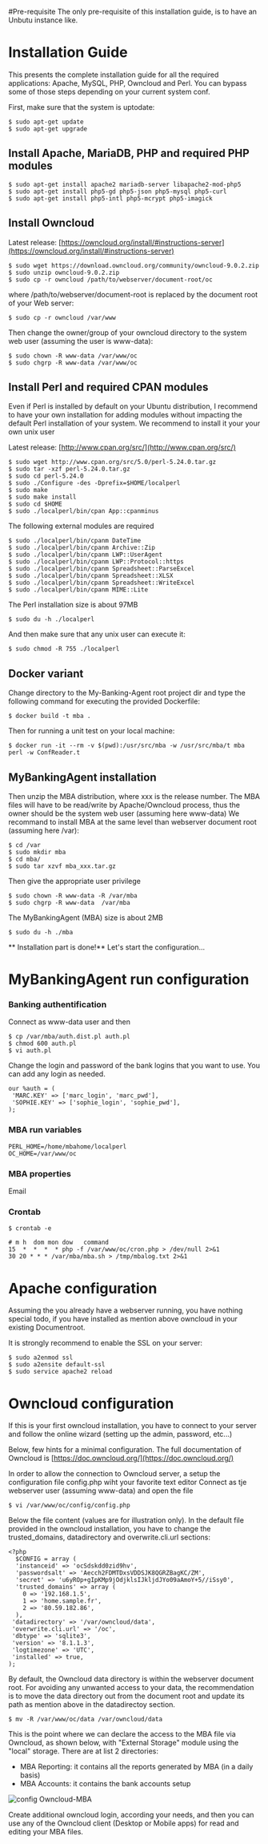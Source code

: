 #Pre-requisite
The only pre-requisite of this installation guide, is to have an Unbutu instance like.

# Installation Guide
This presents the complete installation guide for all the required applications: Apache, MySQL, PHP, Owncloud and Perl.
You can bypass some of those steps depending on your current system conf. 

First, make sure that the system is uptodate:

    $ sudo apt-get update
    $ sudo apt-get upgrade
    
## Install Apache, MariaDB, PHP and required PHP modules

    $ sudo apt-get install apache2 mariadb-server libapache2-mod-php5
    $ sudo apt-get install php5-gd php5-json php5-mysql php5-curl
    $ sudo apt-get install php5-intl php5-mcrypt php5-imagick

## Install Owncloud
Latest release: [https://owncloud.org/install/#instructions-server](https://owncloud.org/install/#instructions-server)

    $ sudo wget https://download.owncloud.org/community/owncloud-9.0.2.zip
    $ sudo unzip owncloud-9.0.2.zip
    $ sudo cp -r owncloud /path/to/webserver/document-root/oc

where /path/to/webserver/document-root is replaced by the document root of your Web server:

    $ sudo cp -r owncloud /var/www
    
Then change the owner/group of your owncloud directory to the system web user (assuming the user is www-data):

    $ sudo chown -R www-data /var/www/oc
    $ sudo chgrp -R www-data /var/www/oc  
    
##  Install Perl and required CPAN modules
Even if Perl is installed by default on your Ubuntu distribution, I recommend to have your own installation for adding modules without impacting the default Perl installation of your system.
We recommend to install it your your own unix user

Latest release: [http://www.cpan.org/src/](http://www.cpan.org/src/)

    $ sudo wget http://www.cpan.org/src/5.0/perl-5.24.0.tar.gz
    $ sudo tar -xzf perl-5.24.0.tar.gz
    $ sudo cd perl-5.24.0
    $ sudo ./Configure -des -Dprefix=$HOME/localperl
    $ sudo make
    $ sudo make install
    $ sudo cd $HOME
    $ sudo ./localperl/bin/cpan App::cpanminus

The following external modules are required

    $ sudo ./localperl/bin/cpanm DateTime 
    $ sudo ./localperl/bin/cpanm Archive::Zip
    $ sudo ./localperl/bin/cpanm LWP::UserAgent
    $ sudo ./localperl/bin/cpanm LWP::Protocol::https
    $ sudo ./localperl/bin/cpanm Spreadsheet::ParseExcel
    $ sudo ./localperl/bin/cpanm Spreadsheet::XLSX
    $ sudo ./localperl/bin/cpanm Spreadsheet::WriteExcel
    $ sudo ./localperl/bin/cpanm MIME::Lite

The Perl installation size is about 97MB

    $ sudo du -h ./localperl

And then make sure that any unix user can execute it:

    $ sudo chmod -R 755 ./localperl

## Docker variant

Change directory to the My-Banking-Agent root project dir and type the following command for executing the provided Dockerfile:

	$ docker build -t mba .

Then for running a unit test on your local machine:

	$ docker run -it --rm -v $(pwd):/usr/src/mba -w /usr/src/mba/t mba perl -w ConfReader.t 

## MyBankingAgent installation
Then unzip the MBA distribution, where xxx is the release number. The MBA files will have to be read/write by Apache/Owncloud process, thus the owner should be the system web user (assuming here www-data) 
We recommand to install MBA at the same level than webserver document root (assuming here /var): 

    $ cd /var
    $ sudo mkdir mba
    $ cd mba/
    $ sudo tar xzvf mba_xxx.tar.gz
 
 Then give the appropriate user privilege
 
    $ sudo chown -R www-data -R /var/mba
    $ sudo chgrp -R www-data  /var/mba
    
The MyBankingAgent (MBA) size is about 2MB

    $ sudo du -h ./mba

** Installation part is done!** Let's start the configuration...

# MyBankingAgent run configuration

### Banking authentification

Connect as www-data user and then 

    $ cp /var/mba/auth.dist.pl auth.pl
    $ chmod 600 auth.pl
    $ vi auth.pl
    
Change the login and password of the bank logins that you want to use. You can add any login as needed.

    our %auth = (
	 'MARC.KEY' => ['marc_login', 'marc_pwd'],
	 'SOPHIE.KEY' => ['sophie_login', 'sophie_pwd'],	
	);

### MBA run variables

    PERL_HOME=/home/mbahome/localperl
    OC_HOME=/var/www/oc


### MBA properties

Email


### Crontab

    $ crontab -e

    # m h  dom mon dow   command
    15  *  *  *  * php -f /var/www/oc/cron.php > /dev/null 2>&1
    30 20 * * * /var/mba/mba.sh > /tmp/mbalog.txt 2>&1

# Apache configuration

Assuming the you already have a webserver running, you have nothing special todo, if you have installed as mention above owncloud in your existing Documentroot.

It is strongly recommend to enable the SSL on your server:

    $ sudo a2enmod ssl
    $ sudo a2ensite default-ssl
    $ sudo service apache2 reload 

# Owncloud configuration

If this is your first owncloud installation, you have to connect to your server and follow the online wizard (setting up the admin, password, etc...)

Below, few hints for a minimal configuration.
The full documentation of Owncloud is [https://doc.owncloud.org/](https://doc.owncloud.org/)

In order to allow the connection to Owncloud server, a setup the configuration file config.php wiht your favorite text editor
Connect as tje webserver user (assuming www-data) and open the file

    $ vi /var/www/oc/config/config.php
 
 Below the file content (values are for illustration only). In the default file provided in the owncloud installation, you have to change the trusted_domains, datadirectory and overwrite.cli.url sections: 
    
    <?php
      $CONFIG = array (
      'instanceid' => 'ocSdskdd0zid9hv',
      'passwordsalt' => 'Aecch2FDMTDxsVDDSJK8QGRZBagKC/ZM',
	  'secret' => 'u6yROp+gIpKMp9jOdjklsIJkljdJYo09aAmoY+5//iSsy0',
	  'trusted_domains' => array (
        0 => '192.168.1.5',
        1 => 'home.sample.fr',
        2 => '80.59.182.86',
      ),
     'datadirectory' => '/var/owncloud/data',
     'overwrite.cli.url' => '/oc',
     'dbtype' => 'sqlite3',
     'version' => '8.1.1.3',
     'logtimezone' => 'UTC',
     'installed' => true,
    );   

By default, the Owncloud data directory is within the webserver document root. For avoiding any unwanted access to your data, the recommendation is to move the data directory out from the document root and update its path as mention above in the datadirectoy section.

    $ mv -R /var/www/oc/data /var/owncloud/data

This is the point where we can declare the access to the MBA file via Owncloud, as shown below, with "External Storage" module using the "local" storage. There are at list 2 directories:

* MBA Reporting: it contains all the reports generated by MBA (in a daily basis)
* MBA Accounts: it contains the bank accounts setup

![config Owncloud-MBA](./occonf.tiff)

Create additional owncloud login, according your needs, and then you can use any of the Owncloud client (Desktop or Mobile apps) for read and editing your MBA files. 
